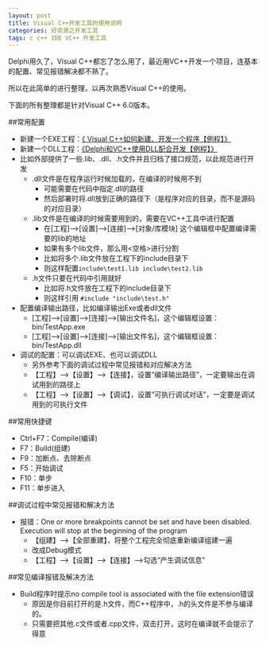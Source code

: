 ```yaml
---
layout: post
title: Visual C++开发工具的使用说明
categories: 好资源之开发工具 
tags: c c++ IDE VC++ 开发工具
---
```


Delphi用久了，Visual C++都忘了怎么用了，最近用VC++开发一个项目，连基本的配置、常见报错解决都不熟了。

所以在此简单的进行整理，以再次熟悉Visual C++的使用。

下面的所有整理都是针对Visual C++ 6.0版本。

##常用配置

* 新建一个EXE工程：[《 Visual C++如何新建、开发一个程序【例程】》](http://www.xumenger.com/new-visual-cpp-20160503/)
* 新建一个DLL工程：[《Delphi和VC++使用DLL配合开发【例程】》](http://www.xumenger.com/delphi-cpp-dll-20160412/)
* 比如外部提供了一些.lib、.dll、.h文件并且归档了接口规范，以此规范进行开发
	* .dll文件是在程序运行时候加载的，在编译的时候用不到
		* 可能需要在代码中指定.dll的路径
		* 然后部署时将.dll放到正确的路径下（是程序对应的目录，而不是源码的对应目录）
	* .lib文件是在编译的时候需要用到的，需要在VC++工具中进行配置
		* 在[工程]-->[设置]-->[连接]-->[对象/库模块]  这个编辑框中配置编译需要的lib的地址
		* 如果有多个lib文件，那么用<空格>进行分割
		* 比如将多个.lib文件放在工程下的include目录下
		* 则这样配置`include\test1.lib include\test2.lib`
	* .h文件只要在代码中引用就好
		* 比如将.h文件放在工程下的include目录下
		* 则这样引用 `#include "include\test.h"`
* 配置编译输出路径，比如编译输出Exe或者dll文件
	* [工程]-->[设置]-->[连接]-->[输出文件名]，这个编辑框设置：bin/TestApp.exe
	* [工程]-->[设置]-->[连接]-->[输出文件名]，这个编辑框设置：bin/TestApp.dll
* 调试的配置：可以调试EXE、也可以调试DLL
	* 另外参考下面的调试过程中常见报错和对应解决方法
	* 【工程】-->【设置】-->【连接】，设置“编译输出路径”，一定要输出在调试用到的路径上
	* 【工程】-->【设置】-->【调试】，设置“可执行调试对话”，一定要是调试用到的可执行文件

##常用快捷键

* Ctrl+F7：Compile(编译)
* F7：Build(组建)
* F9：加断点、去除断点
* F5：开始调试
* F10：单步
* F11：单步进入

##调试过程中常见报错和解决方法

* 报错：One or more breakpoints cannot be set and have been disabled. Execution will stop at the beginning of the program
	* 【组建】-->【全部重建】，将整个工程完全彻底重新编译组建一遍
	* 改成Debug模式
	* 【工程】-->【设置】-->【连接】-->勾选“产生调试信息”

##常见编译报错及解决方法

* Build程序时提示no compile tool is associated with the file extension错误
	* 原因是你目前打开的是.h文件，而C++程序中，.h的头文件是不参与编译的。
	* 只需要把其他.c文件或者.cpp文件，双击打开，这时在编译就不会提示了得意

